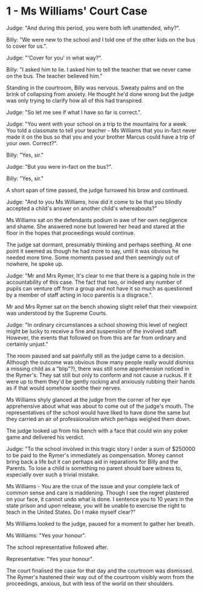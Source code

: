 # 1 - Ms Williams' Court Case

Judge: "And during this period, you were both left unattended, why?".

Billy: "We were new to the school and I told one of the other kids on the bus to
cover for us.".

Judge: "'Cover for you' in what way?".

Billy: "I asked him to lie. I asked him to tell the teacher that we never came
on the bus. The teacher believed him."

Standing in the courtroom, Billy was nervous. Sweaty palms and on the brink of
collapsing from anxiety. He thought he'd done wrong but the judge was only
trying to clarify how all of this had transpired. 

Judge: "So let me see if what I have so far is correct.".

Judge: "You went with your school on a trip to the mountains for a
week. You told a classmate to tell your teacher - Ms Williams that you in-fact
never made it on the bus so that you and your brother Marcus could have a trip
of your own. Correct?".

Billy: "Yes, sir."

Judge: "But you were in-fact on the bus?".

Billy: "Yes, sir."

A short span of time passed, the judge furrowed his brow and continued.

Judge: "And to you Ms Williams, how did it come to be that you blindly accepted
a child's answer on another child's whereabouts?"

Ms Williams sat on the defendants podium in awe of her own negligence and
shame. She answered none but lowered her head and stared at the floor in the
hopes that proceedings would continue.

The judge sat dormant, presumably thinking and perhaps seething. At one point it
seemed as though he had more to say, until it was obvious he needed more time.
Some moments passed and then seemingly out of nowhere, he spoke up.

Judge: "Mr and Mrs Rymer, It's clear to me that there is a gaping hole in the
accountability of this case. The fact that two, or indeed any number of pupils
can venture off from a group and not have it so much as questioned by a member
of staff acting in loco parentis is a disgrace.".

Mr and Mrs Rymer sat on the bench showing slight relief that their viewpoint
was understood by the Supreme Courts.

Judge: "In ordinary circumstances a school showing this level of neglect might
be lucky to receive a fine and suspension of the involved staff. However, the
events that followed on from this are far from ordinary and certainly unjust."

The room paused and sat painfully still as the judge came to a decision.
Although the outcome was obvious (how many people really would dismiss a missing
child as a "blip"?), there was still some apprehension noticed in the Rymer's.
They sat still but only to conform and not cause a ruckus. If it were up to
them they'd be gently rocking and anxiously rubbing their hands as if that would
somehow soothe their nerves.

Ms Williams shyly glanced at the judge from the corner of her eye apprehensive
about what was about to come out of the judge's mouth. The representatives of
the school would have liked to have done the same but they carried an air of
professionalism which perhaps weighed them down.

The judge looked up from his bench with a face that could win any poker game and
delivered his verdict.

Judge: "To the school involved in this tragic story I order a sum of $250000 to
be paid to the Rymer's immediately as compensation. Money cannot bring back a life but it can
perhaps aid in reparations for Billy and the Parents. To lose a child
is something no parent should bare witness to, especially over such a trivial
mistake. 

Ms Williams - You are the crux of the issue and your complete lack of
common sense and care is maddening. Though I see the regret plastered on your
face, it cannot undo what is done. I sentence you to 10 years in the state
prison and upon release, you will be unable to exercise the right to teach in the
United States. Do I make myself clear?"

Ms Williams looked to the judge, paused for a moment to gather her breath.

Ms Williams: "Yes your honour".

The school representative followed after.

Representative: "Yes your honour".

The court finalised the case for that day and the courtroom was dismissed. The
Rymer's hastened their way out of the courtroom visibly worn from the
proceedings, anxious, but with less of the world on their shoulders.


